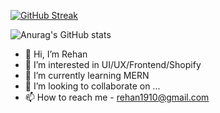 [![GitHub Streak](https://github-readme-streak-stats.herokuapp.com?user=rehancse&theme=radical&date_format=j%20M%5B%20Y%5D)](https://git.io/streak-stats)

![Anurag's GitHub stats](https://github-readme-stats.vercel.app/api?username=rehancse&show_icons=true&theme=radical)

- 👋 Hi, I’m Rehan
- 👀 I’m interested in UI/UX/Frontend/Shopify
- 🌱 I’m currently learning MERN
- 💞️ I’m looking to collaborate on ...
- 📫 How to reach me - rehan1910@gmail.com

<!---
rehancse/rehancse is a ✨ special ✨ repository because its `README.md` (this file) appears on your GitHub profile.
You can click the Preview link to take a look at your changes.
--->
